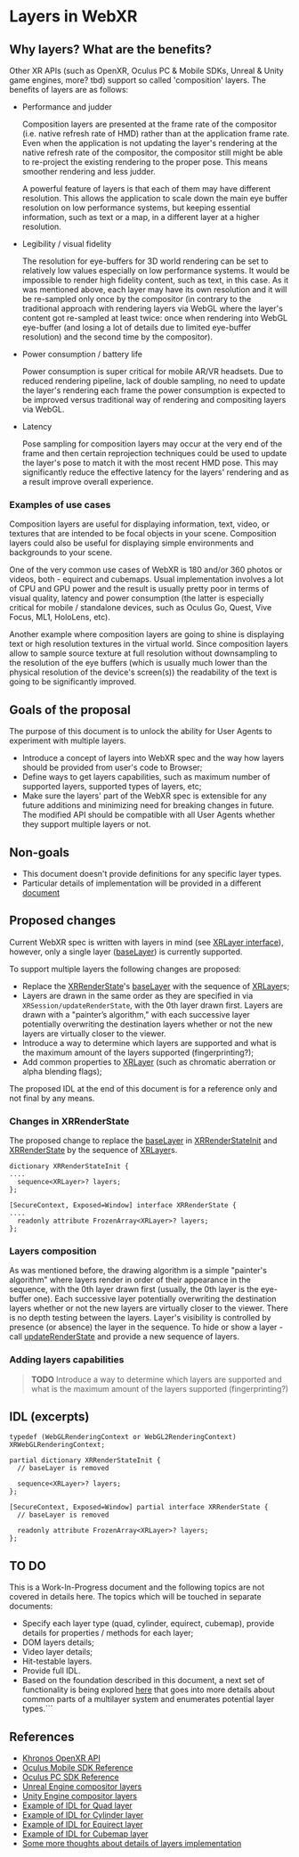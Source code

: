 # Layers in WebXR

## Why layers? What are the benefits?
Other XR APIs (such as OpenXR, Oculus PC & Mobile SDKs, Unreal & Unity game engines, more? tbd) support so called 'composition' layers. The benefits of layers are as follows:
* Performance and judder
  
  Composition layers are presented at the frame rate of the compositor (i.e. native refresh rate of HMD) rather than at the application frame rate. Even when the application is not updating the layer's rendering at the native refresh rate of the compositor, the compositor still might be able to re-project the existing rendering to the proper pose. This means smoother rendering and less judder.
  
  A powerful feature of layers is that each of them may have different resolution. This allows the application to scale down the main eye buffer resolution on low performance systems, but keeping essential information, such as text or a map, in a different layer at a higher resolution.

* Legibility / visual fidelity 
  
  The resolution for eye-buffers for 3D world rendering can be set to relatively low values especially on low performance systems. It would be impossible to render high fidelity content, such as text, in this case. As it was mentioned above, each layer may have its own resolution and it will be re-sampled only once by the compositor (in contrary to the traditional approach with rendering layers via WebGL where the layer's content got re-sampled at least twice: once when rendering into WebGL eye-buffer (and losing a lot of details due to limited eye-buffer resolution) and the second time by the compositor).

* Power consumption / battery life

  Power consumption is super critical for mobile AR/VR headsets. Due to reduced rendering pipeline, lack of double sampling, no need to update the layer's rendering each frame the power consumption is expected to be improved versus traditional way of rendering and compositing layers via WebGL.

* Latency

  Pose sampling for composition layers may occur at the very end of the frame and then certain reprojection techniques could be used to update the layer's pose to match it with the most recent HMD pose. This may significantly reduce the effective latency for the layers' rendering and as a result improve overall experience.

### Examples of use cases

Composition layers are useful for displaying information, text, video, or textures that are intended to be focal objects in your scene. Composition layers could also be useful for displaying simple environments and backgrounds to your scene.

One of the very common use cases of WebXR is 180 and/or 360 photos or videos, both - equirect and cubemaps. Usual implementation involves a lot of CPU and GPU power and the result is usually pretty poor in terms of visual quality, latency and power consumption (the latter is especially critical for mobile / standalone devices, such as Oculus Go, Quest, Vive Focus, ML1, HoloLens, etc).

Another example where composition layers are going to shine is displaying text or high resolution textures in the virtual world. Since composition layers allow to sample source texture at full resolution without downsampling to the resolution of the eye buffers (which is usually much lower than the physical resolution of the device's screen(s)) the readability of the text is going to be significantly improved.


## Goals of the proposal
The purpose of this document is to unlock the ability for User Agents to experiment with multiple layers. 
* Introduce a concept of layers into WebXR spec and the way how layers should be provided from user's code to Browser;
* Define ways to get layers capabilities, such as maximum number of supported layers, supported types of layers, etc;
* Make sure the layers' part of the WebXR spec is extensible for any future additions and minimizing need for breaking changes in future. The modified API should be compatible with all User Agents whether they support multiple layers or not. 

## Non-goals
* This document doesn't provide definitions for any specific layer types.
* Particular details of implementation will be provided in a different [document](details.md)


## Proposed changes

Current WebXR spec is written with layers in mind (see [XRLayer interface](https://immersive-web.github.io/webxr/#xrlayer-interface)), however, only a single layer ([baseLayer](https://immersive-web.github.io/webxr/#dom-xrrenderstate-baselayer)) is currently supported.

To support multiple layers the following changes are proposed:
* Replace the [XRRenderState](https://immersive-web.github.io/webxr/#xrrenderstate-interface)'s [baseLayer](https://immersive-web.github.io/webxr/#dom-xrrenderstate-baselayer) with the sequence of [XRLayer](https://immersive-web.github.io/webxr/#xrlayer-interface)s;
* Layers are drawn in the same order as they are specified in via `XRSession/updateRenderState`, with the
0th layer drawn first. Layers are drawn with a "painter’s algorithm," with each successive layer potentially overwriting the destination layers whether or not the new layers are virtually closer to the
viewer.
* Introduce a way to determine which layers are supported and what is the maximum amount of the layers supported (fingerprinting?);
* Add common properties to [XRLayer](https://immersive-web.github.io/webxr/#xrlayer-interface) (such as chromatic aberration or alpha blending flags);

The proposed IDL at the end of this document is for a reference only and not final by any means.

### Changes in XRRenderState

The proposed change to replace the [baseLayer](https://immersive-web.github.io/webxr/#dom-xrrenderstate-baselayer) in [XRRenderStateInit](https://immersive-web.github.io/webxr/#xrrenderstate-interface) and [XRRenderState](https://immersive-web.github.io/webxr/#xrrenderstate-interface) by the sequence of [XRLayer](https://immersive-web.github.io/webxr/#xrlayer-interface)s.

```webidl
dictionary XRRenderStateInit {
....
  sequence<XRLayer>? layers;
};

[SecureContext, Exposed=Window] interface XRRenderState {
....
  readonly attribute FrozenArray<XRLayer>? layers;
};
```

### Layers composition 
As was mentioned before, the drawing algorithm is a simple "painter's algorithm" where layers render in order of their appearance in the sequence, with the 0th layer drawn first (usually, the 0th layer is the eye-buffer one). Each successive layer potentially overwriting the destination layers whether or not the new layers are virtually closer to the viewer. There is no depth testing between the layers. 
Layer's visibility is controlled by presence (or absence) the layer in the sequence. To hide or show a layer - call [updateRenderState](https://immersive-web.github.io/webxr/#dom-xrsession-updaterenderstate) and provide a new sequence of layers.

### Adding layers capabilities
> **TODO** Introduce a way to determine which layers are supported and what is the maximum amount of the layers supported (fingerprinting?) 

## IDL (excerpts)

```webidl
typedef (WebGLRenderingContext or WebGL2RenderingContext) XRWebGLRenderingContext;

partial dictionary XRRenderStateInit {
  // baseLayer is removed

  sequence<XRLayer>? layers;
};

[SecureContext, Exposed=Window] partial interface XRRenderState {
  // baseLayer is removed

  readonly attribute FrozenArray<XRLayer>? layers;
};

```

## TO DO
This is a Work-In-Progress document and the following topics are not covered in details here. The topics which will be touched in separate documents:
* Specify each layer type (quad, cylinder, equirect, cubemap), provide details for properties / methods for each layer;
* DOM layers details; 
* Video layer details; 
* Hit-testable layers.
* Provide full IDL.
* Based on the foundation described in this document, a next set of functionality is being explored [here](details.md) that goes into more details about common parts of a multilayer system and enumerates potential layer types.```


## References
* [Khronos OpenXR API](https://www.khronos.org/openxr)
* [Oculus Mobile SDK Reference](https://developer.oculus.com/reference/mobile/1.18/)
* [Oculus PC SDK Reference](https://developer.oculus.com/documentation/pcsdk/latest/concepts/book-dg/)
* [Unreal Engine compositor layers](https://developer.oculus.com/documentation/unreal/latest/concepts/unreal-overlay/)
* [Unity Engine compositor layers](https://developer.oculus.com/documentation/unity/latest/concepts/unity-ovroverlay/)
* [Example of IDL for Quad layer](quad.md)
* [Example of IDL for Cylinder layer](cylinder.md)
* [Example of IDL for Equirect layer](equirect.md)
* [Example of IDL for Cubemap layer](cubemap.md)
* [Some more thoughts about details of layers implementation](details.md)







